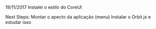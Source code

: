 19/11/2017
Instalei o estilo do CoreUI

Next Steps:
Montar o apecto da aplicação (menu)
Instalar o Orbit.js e estudar isso
